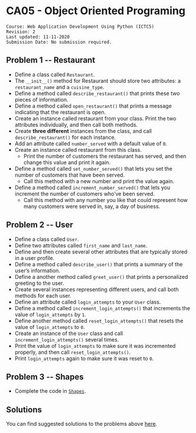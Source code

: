 # CA05 - Object Oriented Programing

	Course: Web Application Development Using Python (ICTC5)
	Revision: 2
	Last updated: 11-11-2020
	Submission Date: No submission required.

## Problem 1 -- Restaurant

* Define a class called `Restaurant`.
* The `__init__()` method for Restaurant should store two attributes: a `restaurant_name` and a `cuisine_type`. 
* Define a method called `describe_restaurant()` that prints these two pieces of information.
* Define a method called `open_restaurant()` that prints a message indicating that the restaurant is open.
* Create an instance called restaurant from your class. Print the two attributes individually, and then call both methods.
* Create **three different** instances from the class, and call `describe_restaurant()` for each instance.
* Add an attribute called `number_served` with a default value of `0`. 
* Create an instance called restaurant from this class. 
	* Print the number of customers the restaurant has served, and then change this value and print it again.
* Define a method called `set_number_served()` that lets you set the number of customers that have been served. 
	* Call this method with a new number and print the value again.
* Define a method called `increment_number_served()` that lets you increment the number of customers who’ve been served. 
	* Call this method with any number you like that could represent how many customers were served in, say, a day of business.

## Problem 2 -- User

* Define a class called `User`. 
* Define two attributes called `first_name` and `last_name`.
* Define and then create several other attributes that are typically stored in a user profile. 
* Define a method called `describe_user()` that prints a summary of the user’s information.
* Define a another method called `greet_user()` that prints a personalized greeting to the user.
* Create several instances representing different users, and call both methods for each user.
* Define an attribute called `login_attempts` to your `User` class. 
* Define a method called `increment_login_attempts()` that increments the value of `login_attempts` by `1`. 
* Define another method called `reset_login_attempts()` that resets the value of `login_attempts` to `0`.
* Create an instance of the `User` class and call `increment_login_attempts()` several times. 
* Print the value of `login_attempts` to make sure it was incremented properly, and then call `reset_login_attempts()`. 
* Print `login_attempts` again to make sure it was reset to `0`.

## Problem 3 -- Shapes

* Complete the code in [`Shapes`](./shapes/).

## Solutions

You can find suggested solutions to the problems above [here](./solutions/).